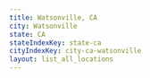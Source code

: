 ```yaml
---
title: Watsonville, CA
city: Watsonville
state: CA
stateIndexKey: state-ca
cityIndexKey: city-ca-watsonville
layout: list_all_locations
---
```

